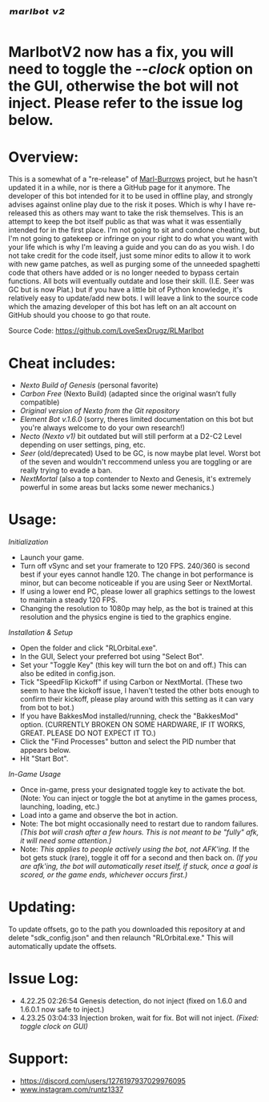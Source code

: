 # *ᵐᵃʳˡᵇᵒᵗ ᵛ²*
                                                                                                                                    
                                                                                                                                                                                    
# MarlbotV2 now has a fix, you will need to toggle the *--clock* option on the GUI, otherwise the bot will not inject. Please refer to the issue log below.

# Overview:

This is a somewhat of a "re-release" of [Marl-Burrows](https://github.com/MarlBurroW) project, but he hasn't updated it in a while, nor is there a GitHub page for it anymore. The developer of this bot intended for it to be used in offline play, and strongly advises against online play due to the risk it poses. Which is why I have re-released this as others may want to take the risk themselves. This is an attempt to keep the bot itself public as that was what it was essentially intended for in the first place. I'm not going to sit and condone cheating, but I'm not going to gatekeep or infringe on your right to do what you want with your life which is why I'm leaving a guide and you can do as you wish. I do not take credit for the code itself, just some minor edits to allow it to work with new game patches, as well as purging some of the unneeded spaghetti code that others have added or is no longer needed to bypass certain functions. All bots will eventually outdate and lose their skill. (I.E. Seer was GC but is now Plat.) but if you have a little bit of Python knowledge, it's relatively easy to update/add new bots. I will leave a link to the source code which the amazing developer of this bot has left on an alt account on GitHub should you choose to go that route.


Source Code: https://github.com/LoveSexDrugz/RLMarlbot


# Cheat includes:

- *Nexto Build of Genesis* (personal favorite)
- *Carbon Free* (Nexto Build) (adapted since the original wasn’t fully compatible)
- *Original version of Nexto from the Git repository*
- *Element Bot v.1.6.0* (sorry, theres limited documentation on this bot but you're always welcome to do your own research!)
- *Necto (Nexto v1)* bit outdated but will still perform at a D2-C2 Level depending on user settings, ping, etc.
- *Seer* (old/deprecated) Used to be GC, is now maybe plat level. Worst bot of the seven and wouldn't reccommend unless you are toggling or are really trying to evade a ban.
- *NextMortal* (also a top contender to Nexto and Genesis, it's extremely powerful in some areas but lacks some newer mechanics.)



# Usage:



*Initialization*
- Launch your game.
- Turn off vSync and set your framerate to 120 FPS. 240/360 is second best if your eyes cannot handle 120. The change in bot performance is minor, but can become noticeable if you are using Seer or NextMortal.
- If using a lower end PC, please lower all graphics settings to the lowest to maintain a steady 120 FPS.
- Changing the resolution to 1080p may help, as the bot is trained at this resolution and the physics engine is tied to the graphics engine.


*Installation & Setup*
- Open the folder and click "RLOrbital.exe".
- In the GUI, Select your preferred bot using "Select Bot".
- Set your "Toggle Key" (this key will turn the bot on and off.) This can also be edited in config.json.
- Tick "SpeedFlip Kickoff" if using Carbon or NextMortal. (These two seem to have the kickoff issue, I haven't tested the other bots enough to confirm their kickoff, please play around with this setting as it can vary from bot to bot.)
- If you have BakkesMod installed/running, check the "BakkesMod" option. (CURRENTLY BROKEN ON SOME HARDWARE, IF IT WORKS, GREAT. PLEASE DO NOT EXPECT IT TO.)
- Click the "Find Processes" button and select the PID number that appears below.
- Hit "Start Bot".


*In-Game Usage*
- Once in-game, press your designated toggle key to activate the bot. (Note: You can inject or toggle the bot at anytime in the games process, launching, loading, etc.)
- Load into a game and observe the bot in action.
- Note: The bot might occasionally need to restart due to random failures. *(This bot will crash after a few hours. This is not meant to be "fully" afk, it will need some attention.)*
- Note: *This applies to people actively using the bot, not AFK'ing.* If the bot gets stuck (rare), toggle it off for a second and then back on. *(If you are afk'ing, the bot will automatically reset itself, if stuck, once a goal is scored, or the game ends, whichever occurs first.)*



# Updating:
To update offsets, go to the path you downloaded this repository at and delete "sdk_config.json" and then relaunch "RLOrbital.exe." This will automatically update the offsets. 


# Issue Log:
- 4.22.25 02:26:54 Genesis detection, do not inject (fixed on 1.6.0 and 1.6.0.1 now safe to inject.)
- 4.23.25 03:04:33 Injection broken, wait for fix. Bot will not inject. *(Fixed: toggle clock on GUI)*


# Support:
- https://discord.com/users/1276197937029976095
- www.instagram.com/runtz1337
